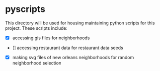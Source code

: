 # pyscripts

This directory will be used for housing maintaining python scripts for this project.
These scripts include:
  - [x] accessing gis files for neighborhoods
  - [] accessing restaurant data for restaurant data seeds
  - [x] making svg files of new orleans neighborhoods for random neighborhood selection
